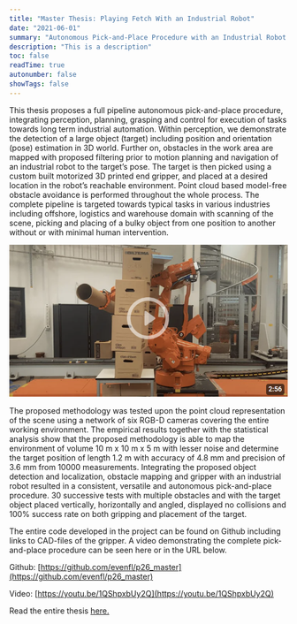 ```yaml
---
title: "Master Thesis: Playing Fetch With an Industrial Robot"
date: "2021-06-01"
summary: "Autonomous Pick-and-Place Procedure with an Industrial Robot Using Multiple 3D Sensors for Object Detection and Obstacle Avoidance"
description: "This is a description"
toc: false
readTime: true
autonumber: false
showTags: false
---
```


This thesis proposes a full pipeline autonomous pick-and-place procedure, integrating perception,
planning, grasping and control for execution of tasks towards long term industrial automation.
Within perception, we demonstrate the detection of a large object (target) including position and
orientation (pose) estimation in 3D world. Further on, obstacles in the work area are mapped with
proposed filtering prior to motion planning and navigation of an industrial robot to the target’s
pose. The target is then picked using a custom built motorized 3D printed end gripper, and placed
at a desired location in the robot’s reachable environment. Point cloud based model-free obstacle
avoidance is performed throughout the whole process. The complete pipeline is targeted towards
typical tasks in various industries including offshore, logistics and warehouse domain with scanning
of the scene, picking and placing of a bulky object from one position to another without or with
minimal human intervention.

[![Video](./thumbnail.png)](https://www.youtube.com/watch?v=1QShpxbUy2Q)

The proposed methodology was tested upon the point cloud representation of the scene using a
network of six RGB-D cameras covering the entire working environment. The empirical results
together with the statistical analysis show that the proposed methodology is able to map the
environment of volume 10 m x 10 m x 5 m with lesser noise and determine the target position of
length 1.2 m with accuracy of 4.8 mm and precision of 3.6 mm from 10000 measurements.
Integrating the proposed object detection and localization, obstacle mapping and gripper with an
industrial robot resulted in a consistent, versatile and autonomous pick-and-place procedure. 30
successive tests with multiple obstacles and with the target object placed vertically, horizontally
and angled, displayed no collisions and 100% success rate on both gripping and placement of the
target.

The entire code developed in the project can be found on Github including links to CAD-files of
the gripper. A video demonstrating the complete pick-and-place procedure can be seen here or in
the URL below.

Github: [https://github.com/evenfl/p26_master](https://github.com/evenfl/p26_master)

Video: [https://youtu.be/1QShpxbUy2Q](https://youtu.be/1QShpxbUy2Q)

Read the entire thesis [here.](https://hdl.handle.net/11250/2826427)